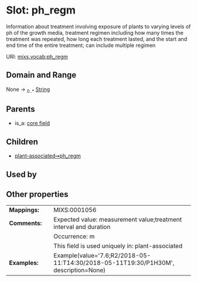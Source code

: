 
# Slot: ph_regm


Information about treatment involving exposure of plants to varying levels of ph of the growth media, treatment regimen including how many times the treatment was repeated, how long each treatment lasted, and the start and end time of the entire treatment; can include multiple regimen

URI: [mixs.vocab:ph_regm](https://w3id.org/mixs/vocab/ph_regm)


## Domain and Range

None &#8594;  <sub>0..\*</sub> [String](types/String.md)

## Parents

 *  is_a: [core field](core_field.md)

## Children

 *  [plant-associated➞ph_regm](plant_associated_ph_regm.md)

## Used by


## Other properties

|  |  |  |
| --- | --- | --- |
| **Mappings:** | | MIXS:0001056 |
| **Comments:** | | Expected value: measurement value;treatment interval and duration |
|  | | Occurrence: m |
|  | | This field is used uniquely in: plant-associated |
| **Examples:** | | Example(value='7.6;R2/2018-05-11:T14:30/2018-05-11T19:30/P1H30M', description=None) |

